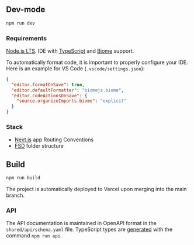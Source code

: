 ## Dev-mode

```sh
npm run dev
```

### Requirements

[Node.js LTS](https://nodejs.org). IDE with [TypeScript](https://code.visualstudio.com/docs/languages/typescript) and [Biome](https://biomejs.dev/guides/integrate-in-editor/) support.

To automatically format code, it is important to properly configure your IDE. Here is an example for VS Code (`.vscode/settings.json`):

```json
{
  "editor.formatOnSave": true,
  "editor.defaultFormatter": "biomejs.biome",
  "editor.codeActionsOnSave": {
    "source.organizeImports.biome": "explicit"
  }
}
```

### Stack

- [Next.js](https://nextjs.org/docs/getting-started/project-structure#app-routing-conventions) app Routing Conventions
- [FSD](https://feature-sliced.design/ru/docs/get-started/overview) folder structure

## Build

```sh
npm run build
```

The project is automatically deployed to Vercel upon merging into the main branch.

### API

The API documentation is maintained in OpenAPI format in the `shared/api/schema.yaml` file. TypeScript types are [generated](https://www.npmjs.com/package/openapi-typescript) with the command `npm run api`.
